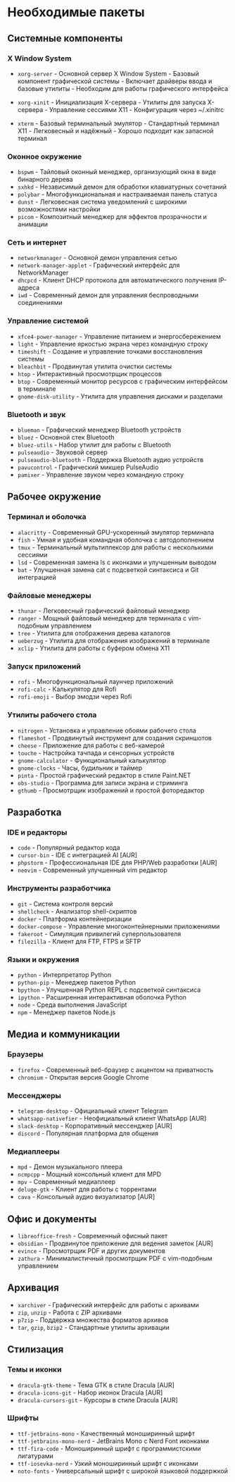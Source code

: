 # Необходимые пакеты

## Системные компоненты

### X Window System
- `xorg-server` - Основной сервер X Window System
		- Базовый компонент графической системы
		- Включает драйверы ввода и базовые утилиты
		- Необходим для работы графического интерфейса

- `xorg-xinit` - Инициализация X-сервера
		- Утилиты для запуска X-сервера
		- Управление сессиями X11
		- Конфигурация через ~/.xinitrc

- `xterm` - Базовый терминальный эмулятор
		- Стандартный терминал X11
		- Легковесный и надёжный
		- Хорошо подходит как запасной терминал

### Оконное окружение
- `bspwm` - Тайловый оконный менеджер, организующий окна в виде бинарного дерева
- `sxhkd` - Независимый демон для обработки клавиатурных сочетаний
- `polybar` - Многофункциональная и настраиваемая панель статуса
- `dunst` - Легковесная система уведомлений с широкими возможностями настройки
- `picom` - Композитный менеджер для эффектов прозрачности и анимации

### Сеть и интернет
- `networkmanager` - Основной демон управления сетью
- `network-manager-applet` - Графический интерфейс для NetworkManager
- `dhcpcd` - Клиент DHCP протокола для автоматического получения IP-адреса
- `iwd` - Современный демон для управления беспроводными соединениями

### Управление системой
- `xfce4-power-manager` - Управление питанием и энергосбережением
- `light` - Управление яркостью экрана через командную строку
- `timeshift` - Создание и управление точками восстановления системы
- `bleachbit` - Продвинутая утилита очистки системы
- `htop` - Интерактивный просмотрщик процессов
- `btop` - Современный монитор ресурсов с графическим интерфейсом в терминале
- `gnome-disk-utility` - Утилита для управления дисками и разделами

### Bluetooth и звук
- `blueman` - Графический менеджер Bluetooth устройств
- `bluez` - Основной стек Bluetooth
- `bluez-utils` - Набор утилит для работы с Bluetooth
- `pulseaudio` - Звуковой сервер
- `pulseaudio-bluetooth` - Поддержка Bluetooth аудио устройств
- `pavucontrol` - Графический микшер PulseAudio
- `pamixer` - Управление звуком через командную строку

## Рабочее окружение

### Терминал и оболочка
- `alacritty` - Современный GPU-ускоренный эмулятор терминала
- `fish` - Умная и удобная командная оболочка с автодополнением
- `tmux` - Терминальный мультиплексор для работы с несколькими сессиями
- `lsd` - Современная замена ls с иконками и улучшенным выводом
- `bat` - Улучшенная замена cat с подсветкой синтаксиса и Git интеграцией

### Файловые менеджеры
- `thunar` - Легковесный графический файловый менеджер
- `ranger` - Мощный файловый менеджер для терминала с vim-подобным управлением
- `tree` - Утилита для отображения дерева каталогов
- `ueberzug` - Утилита для отображения изображений в терминале
- `xclip` - Утилита для работы с буфером обмена X11

### Запуск приложений
- `rofi` - Многофункциональный лаунчер приложений
- `rofi-calc` - Калькулятор для Rofi
- `rofi-emoji` - Выбор эмодзи через Rofi
 
### Утилиты рабочего стола
- `nitrogen` - Установка и управление обоями рабочего стола
- `flameshot` - Продвинутый инструмент для создания скриншотов
- `cheese` - Приложение для работы с веб-камерой
- `touche` - Настройка тачпада и сенсорных устройств
- `gnome-calculator` - Функциональный калькулятор
- `gnome-clocks` - Часы, будильник и таймер
- `pinta` - Простой графический редактор в стиле Paint.NET
- `obs-studio` - Программа для записи экрана и стриминга
- `gthumb` - Просмотрщик изображений и простой фоторедактор

## Разработка

### IDE и редакторы
- `code` - Популярный редактор кода
- `cursor-bin` - IDE с интеграцией AI [AUR]
- `phpstorm` - Профессиональная IDE для PHP/Web разработки [AUR]
- `neovim` - Современный улучшенный vim редактор

### Инструменты разработчика
- `git` - Система контроля версий
- `shellcheck` - Анализатор shell-скриптов
- `docker` - Платформа контейнеризации
- `docker-compose` - Управление многоконтейнерными приложениями
- `fakeroot` - Симуляция привилегий суперпользователя
- `filezilla` - Клиент для FTP, FTPS и SFTP

### Языки и окружения
- `python` - Интерпретатор Python
- `python-pip` - Менеджер пакетов Python
- `bpython` - Улучшенная Python REPL с подсветкой синтаксиса
- `ipython` - Расширенная интерактивная оболочка Python
- `node` - Среда выполнения JavaScript
- `npm` - Менеджер пакетов Node.js

## Медиа и коммуникации

### Браузеры
- `firefox` - Современный веб-браузер с акцентом на приватность
- `chromium` - Открытая версия Google Chrome

### Мессенджеры
- `telegram-desktop` - Официальный клиент Telegram
- `whatsapp-nativefier` - Неофициальный клиент WhatsApp [AUR]
- `slack-desktop` - Корпоративный мессенджер [AUR]
- `discord` - Популярная платформа для общения

### Медиаплееры
- `mpd` - Демон музыкального плеера
- `ncmpcpp` - Мощный консольный клиент для MPD
- `mpv` - Современный медиаплеер
- `deluge-gtk` - Клиент для работы с торрентами
- `cava` - Консольный аудио визуализатор [AUR]

## Офис и документы
- `libreoffice-fresh` - Современный офисный пакет
- `obsidian` - Продвинутое приложение для ведения заметок [AUR]
- `evince` - Просмотрщик PDF и других документов
- `zathura` - Минималистичный просмотрщик PDF с vim-подобным управлением

## Архивация
- `xarchiver` - Графический интерфейс для работы с архивами
- `zip`, `unzip` - Работа с ZIP архивами
- `p7zip` - Поддержка множества форматов архивов
- `tar`, `gzip`, `bzip2` - Стандартные утилиты архивации

## Стилизация

### Темы и иконки
- `dracula-gtk-theme` - Тема GTK в стиле Dracula [AUR]
- `dracula-icons-git` - Набор иконок Dracula [AUR]
- `dracula-cursors-git` - Курсоры в стиле Dracula [AUR]

### Шрифты
- `ttf-jetbrains-mono` - Качественный моноширинный шрифт
- `ttf-jetbrains-mono-nerd` - JetBrains Mono с Nerd Font иконками
- `ttf-fira-code` - Моноширинный шрифт с программистскими лигатурами
- `ttf-iosevka-nerd` - Узкий моноширинный шрифт с иконками
- `noto-fonts` - Универсальный шрифт с широкой языковой поддержкой